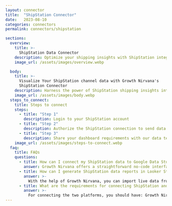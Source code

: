 ```yaml
---
layout: connector
title:  "ShipStation Connector"
date:   2023-08-10
categories: connectors
permalink: connectors/shipstation

sections:
  overview:
    title: >-
      ShipStation Data Connector
    description: Optimize your shipping insights with ShipStation integration. Seamlessly merge shipping data from ShipStation with Looker Studio's analytical capabilities, unlocking insights that drive shipping strategies, fulfillment analysis, and operational excellence.
    image_url: /assets/images/overview.webp

  body:
    title: >-
      Visualize Your ShipStation channel data with Growth Nirvana's
      ShipStation Connector
    description: Harness the power of ShipStation shipping insights integrated into Looker Studio for strategic shipping decisions.
    image_url: /assets/images/body.webp
  steps_to_connect:
    title: Steps to connect
    steps:
      - title: "Step 1"
        description: Login to your ShipStation account
      - title: "Step 2"
        description: Authorize the ShipStation connection to send data to Growth Nirvana
      - title: "Step 3"
        description: Share your dashboard requirements with our data team. We will build the report for you.
    image_url: /assets/images/steps-to-connect.webp
  faq:
    title: FAQs
    questions:
      - title: How can I connect my ShipStation data to Google Data Studio/Looker Studio?
        answer: Growth Nirvana offers a straightforward no-code interface to connect to ShipStation data sources.
      - title: How can I generate ShipStation data reports in Looker Studio?
        answer: >-
          With the help of Growth Nirvana, you can import live data from ShipStation into Looker Studio. These data can be viewed in charts, tables, and dashboards to generate branded reports that can be shared instantly.
      - title: What are the requirements for connecting ShipStation and Looker Studio?
        answer: >-
          For connecting the two platforms, you should have: Growth Nirvana Account and ShipStation Ads Account
---
```

